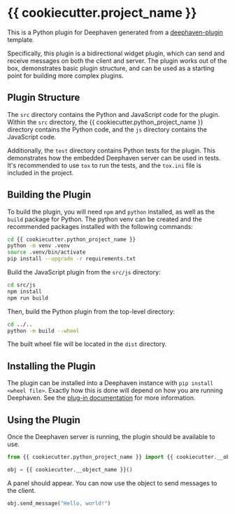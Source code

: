 # {{ cookiecutter.project_name }}

This is a Python plugin for Deephaven generated from a [deephaven-plugin](https://github.com/deephaven/deephaven-plugins) template.

Specifically, this plugin is a bidirectional widget plugin, which can send and receive messages on both the client and server.
The plugin works out of the box, demonstrates basic plugin structure, and can be used as a starting point for building more complex plugins.

## Plugin Structure

The `src` directory contains the Python and JavaScript code for the plugin.
Within the `src` directory, the {{ cookiecutter.python_project_name }} directory contains the Python code, and the `js` directory contains the JavaScript code.

Additionally, the `test` directory contains Python tests for the plugin. This demonstrates how the embedded Deephaven server can be used in tests.
It's recommended to use `tox` to run the tests, and the `tox.ini` file is included in the project.

## Building the Plugin

To build the plugin, you will need `npm` and `python` installed, as well as the `build` package for Python.
The python venv can be created and the recommended packages installed with the following commands:
```sh
cd {{ cookiecutter.python_project_name }}
python -m venv .venv
source .venv/bin/activate
pip install --upgrade -r requirements.txt
```

Build the JavaScript plugin from the `src/js` directory:

```sh
cd src/js
npm install
npm run build
```

Then, build the Python plugin from the top-level directory:

```sh
cd ../..
python -m build --wheel
```

The built wheel file will be located in the `dist` directory.

## Installing the Plugin

The plugin can be installed into a Deephaven instance with `pip install <wheel file>`.
Exactly how this is done will depend on how you are running Deephaven.
See the [plug-in documentation](https://deephaven.io/core/docs/how-to-guides/use-plugins/) for more information.

## Using the Plugin

Once the Deephaven server is running, the plugin should be available to use.

```python
from {{ cookiecutter.python_project_name }} import {{ cookiecutter.__object_name }}

obj = {{ cookiecutter.__object_name }}()
```

A panel should appear. You can now use the object to send messages to the client.

```python
obj.send_message("Hello, world!")
```
